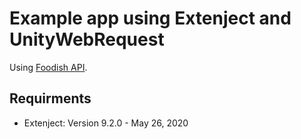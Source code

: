 # Example app using Extenject and UnityWebRequest
Using [Foodish API](https://foodish-api.herokuapp.com/).


## Requirments
- Extenject: Version 9.2.0 - May 26, 2020



